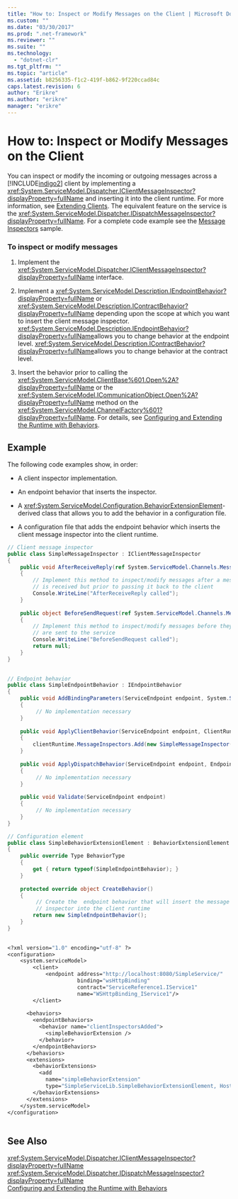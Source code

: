 ```yaml
---
title: "How to: Inspect or Modify Messages on the Client | Microsoft Docs"
ms.custom: ""
ms.date: "03/30/2017"
ms.prod: ".net-framework"
ms.reviewer: ""
ms.suite: ""
ms.technology: 
  - "dotnet-clr"
ms.tgt_pltfrm: ""
ms.topic: "article"
ms.assetid: b8256335-f1c2-419f-b862-9f220ccad84c
caps.latest.revision: 6
author: "Erikre"
ms.author: "erikre"
manager: "erikre"
---
```

# How to: Inspect or Modify Messages on the Client
You can inspect or modify the incoming or outgoing messages across a [!INCLUDE[indigo2](../../../../includes/indigo2-md.md)] client by implementing a <xref:System.ServiceModel.Dispatcher.IClientMessageInspector?displayProperty=fullName> and inserting it into the client runtime. For more information, see [Extending Clients](../../../../docs/framework/wcf/extending/extending-clients.md). The equivalent feature on the service is the <xref:System.ServiceModel.Dispatcher.IDispatchMessageInspector?displayProperty=fullName>. For a complete code example see the [Message Inspectors](../../../../docs/framework/wcf/samples/message-inspectors.md) sample.  
  
### To inspect or modify messages  
  
1.  Implement the <xref:System.ServiceModel.Dispatcher.IClientMessageInspector?displayProperty=fullName> interface.  
  
2.  Implement a <xref:System.ServiceModel.Description.IEndpointBehavior?displayProperty=fullName> or <xref:System.ServiceModel.Description.IContractBehavior?displayProperty=fullName> depending upon the scope at which you want to insert the client message inspector. <xref:System.ServiceModel.Description.IEndpointBehavior?displayProperty=fullName>allows you to change behavior at the endpoint level. <xref:System.ServiceModel.Description.IContractBehavior?displayProperty=fullName>allows you to change behavior at the contract level.  
  
3.  Insert the behavior prior to calling the <xref:System.ServiceModel.ClientBase%601.Open%2A?displayProperty=fullName> or the <xref:System.ServiceModel.ICommunicationObject.Open%2A?displayProperty=fullName> method on the <xref:System.ServiceModel.ChannelFactory%601?displayProperty=fullName>. For details, see [Configuring and Extending the Runtime with Behaviors](../../../../docs/framework/wcf/extending/configuring-and-extending-the-runtime-with-behaviors.md).  
  
## Example  
 The following code examples show, in order:  
  
-   A client inspector implementation.  
  
-   An endpoint behavior that inserts the inspector.  
  
-   A <xref:System.ServiceModel.Configuration.BehaviorExtensionElement>- derived class that allows you to add the behavior in a configuration file.  
  
-   A configuration file that adds the endpoint behavior which inserts the client message inspector into the client runtime.  
  
```csharp  
// Client message inspector  
public class SimpleMessageInspector : IClientMessageInspector  
{  
    public void AfterReceiveReply(ref System.ServiceModel.Channels.Message reply, object correlationState)  
    {  
        // Implement this method to inspect/modify messages after a message  
        // is received but prior to passing it back to the client   
        Console.WriteLine("AfterReceiveReply called");  
    }  
  
    public object BeforeSendRequest(ref System.ServiceModel.Channels.Message request, IClientChannel channel)  
    {  
        // Implement this method to inspect/modify messages before they   
        // are sent to the service  
        Console.WriteLine("BeforeSendRequest called");  
        return null;  
    }  
}  
  
```  
  
```csharp  
// Endpoint behavior  
public class SimpleEndpointBehavior : IEndpointBehavior  
{  
    public void AddBindingParameters(ServiceEndpoint endpoint, System.ServiceModel.Channels.BindingParameterCollection bindingParameters)  
    {  
         // No implementation necessary  
    }  
  
    public void ApplyClientBehavior(ServiceEndpoint endpoint, ClientRuntime clientRuntime)  
    {  
        clientRuntime.MessageInspectors.Add(new SimpleMessageInspector());  
    }  
  
    public void ApplyDispatchBehavior(ServiceEndpoint endpoint, EndpointDispatcher endpointDispatcher)  
    {  
         // No implementation necessary  
    }  
  
    public void Validate(ServiceEndpoint endpoint)  
    {  
         // No implementation necessary  
    }  
}  
```  
  
```csharp  
// Configuration element   
public class SimpleBehaviorExtensionElement : BehaviorExtensionElement  
{  
    public override Type BehaviorType  
    {  
        get { return typeof(SimpleEndpointBehavior); }  
    }  
  
    protected override object CreateBehavior()  
    {  
         // Create the  endpoint behavior that will insert the message  
         // inspector into the client runtime  
        return new SimpleEndpointBehavior();  
    }  
}  
  
```  
  
```vb  
<?xml version="1.0" encoding="utf-8" ?>  
<configuration>  
    <system.serviceModel>  
        <client>  
            <endpoint address="http://localhost:8080/SimpleService/"   
                      binding="wsHttpBinding"  
                      contract="ServiceReference1.IService1"  
                      name="WSHttpBinding_IService1"/>  
        </client>  
  
      <behaviors>  
        <endpointBehaviors>  
          <behavior name="clientInspectorsAdded">  
            <simpleBehaviorExtension />  
          </behavior>  
        </endpointBehaviors>  
      </behaviors>  
      <extensions>  
        <behaviorExtensions>  
          <add  
            name="simpleBehaviorExtension"  
            type="SimpleServiceLib.SimpleBehaviorExtensionElement, Host, Version=0.0.0.0, Culture=neutral, PublicKeyToken=null"/>  
        </behaviorExtensions>  
      </extensions>  
    </system.serviceModel>  
</configuration>  
  
```  
  
## See Also  
 <xref:System.ServiceModel.Dispatcher.IClientMessageInspector?displayProperty=fullName>   
 <xref:System.ServiceModel.Dispatcher.IDispatchMessageInspector?displayProperty=fullName>   
 [Configuring and Extending the Runtime with Behaviors](../../../../docs/framework/wcf/extending/configuring-and-extending-the-runtime-with-behaviors.md)